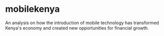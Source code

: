# mobilekenya
An analysis on how the introduction of mobile technology has transformed Kenya's economy and created new opportunities for financial growth.

